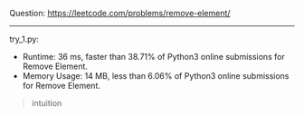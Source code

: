 Question: https://leetcode.com/problems/remove-element/

---

try_1.py:
* Runtime: 36 ms, faster than 38.71% of Python3 online submissions for Remove Element.
* Memory Usage: 14 MB, less than 6.06% of Python3 online submissions for Remove Element.

> intuition
